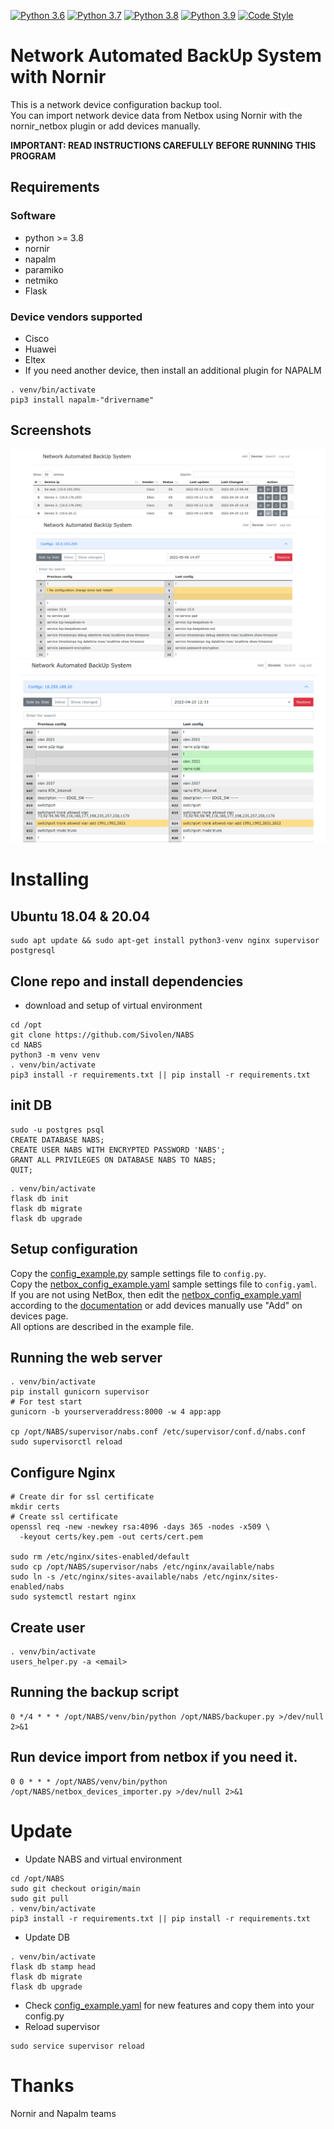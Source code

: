 [![Python 3.6](https://img.shields.io/badge/python-3.6-blue.svg)](https://www.python.org/downloads/release/python-360/)
[![Python 3.7](https://img.shields.io/badge/python-3.7-blue.svg)](https://www.python.org/downloads/release/python-370/)
[![Python 3.8](https://img.shields.io/badge/python-3.8-blue.svg)](https://www.python.org/downloads/release/python-380/)
[![Python 3.9](https://img.shields.io/badge/python-3.9-blue.svg)](https://www.python.org/downloads/release/python-390/)
[![Code Style](https://img.shields.io/badge/code%20style-black-000000.svg)](https://github.com/ambv/black)

# Network Automated BackUp System with Nornir

This is a network device configuration backup tool.<br/>
You can import network device data from Netbox using Nornir with the nornir_netbox plugin or add devices manually.

**IMPORTANT: READ INSTRUCTIONS CAREFULLY BEFORE RUNNING THIS PROGRAM**


## Requirements
### Software
* python >= 3.8
* nornir
* napalm
* paramiko
* netmiko
* Flask

### Device vendors supported
* Cisco
* Huawei
* Eltex
* If you need another device, then install an additional plugin for NAPALM
```
. venv/bin/activate
pip3 install napalm-"drivername"
```

## Screenshots
![Screenshot of Search page](screenshots/devices_page.png "Devices page")
![Screenshot of Diff page](screenshots/diff_page.png "Diff page")
![Screenshot of Diff page context compare](screenshots/diff_page_context_compare.png "Diff page context compare")

# Installing

## Ubuntu 18.04 & 20.04
```
sudo apt update && sudo apt-get install python3-venv nginx supervisor postgresql
```

## Clone repo and install dependencies
* download and setup of virtual environment
```
cd /opt
git clone https://github.com/Sivolen/NABS
cd NABS
python3 -m venv venv
. venv/bin/activate
pip3 install -r requirements.txt || pip install -r requirements.txt
```

## init DB
```
sudo -u postgres psql
CREATE DATABASE NABS;
CREATE USER NABS WITH ENCRYPTED PASSWORD 'NABS';
GRANT ALL PRIVILEGES ON DATABASE NABS TO NABS;
QUIT;
```
```
. venv/bin/activate
flask db init
flask db migrate
flask db upgrade
```
## Setup configuration
Copy the [config_example.py](config_example.py) sample settings file to `config.py`.<br/>
Copy the [netbox_config_example.yaml](config_example.yaml) sample settings file to `config.yaml`.<br/>
If you are not using NetBox, then edit the [netbox_config_example.yaml](netbox_config_example.yaml) according to the [documentation](https://nornir.readthedocs.io/en/latest/tutorial/initializing_nornir.html) or add devices manually use "Add" on devices page. </br>
All options are described in the example file.

## Running the web server
```
. venv/bin/activate
pip install gunicorn supervisor
# For test start
gunicorn -b yourserveraddress:8000 -w 4 app:app

cp /opt/NABS/supervisor/nabs.conf /etc/supervisor/conf.d/nabs.conf
sudo supervisorctl reload
```
## Configure Nginx
```
# Create dir for ssl certificate
mkdir certs
# Create ssl certificate
openssl req -new -newkey rsa:4096 -days 365 -nodes -x509 \
  -keyout certs/key.pem -out certs/cert.pem
 
sudo rm /etc/nginx/sites-enabled/default
sudo cp /opt/NABS/supervisor/nabs /etc/nginx/available/nabs
sudo ln -s /etc/nginx/sites-available/nabs /etc/nginx/sites-enabled/nabs
sudo systemctl restart nginx
```
## Create user
```
. venv/bin/activate
users_helper.py -a <email>
```
## Running the backup script
```
0 */4 * * * /opt/NABS/venv/bin/python /opt/NABS/backuper.py >/dev/null 2>&1
```
## Run device import from netbox if you need it.
```
0 0 * * * /opt/NABS/venv/bin/python /opt/NABS/netbox_devices_importer.py >/dev/null 2>&1
```
# Update
* Update NABS and virtual environment
```
cd /opt/NABS
sudo git checkout origin/main
sudo git pull
. venv/bin/activate
pip3 install -r requirements.txt || pip install -r requirements.txt
```
* Update DB
```
. venv/bin/activate
flask db stamp head
flask db migrate
flask db upgrade
```
* Check [config_example.yaml](config_example.yaml) for new features and copy them into your config.py
* Reload supervisor
```
sudo service supervisor reload
```
# Thanks
Nornir and Napalm teams

